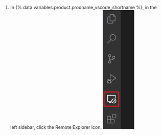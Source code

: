 1. In {% data variables.product.prodname_vscode_shortname %}, in the left sidebar, click the Remote Explorer icon.
  ![The Remote Explorer icon in {% data variables.product.prodname_vscode %}](/assets/images/help/codespaces/click-remote-explorer-icon-vscode.png)
